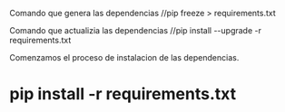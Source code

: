 
Comando que genera las dependencias
//pip freeze > requirements.txt

Comando que actualizia las dependencias
//pip install --upgrade -r requirements.txt

Comenzamos el proceso de instalacion de las dependencias.
# pip install -r requirements.txt